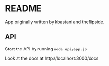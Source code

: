 # README

App originally written by kbastani and theflipside.  

## API

Start the API by running `node api/app.js`

Look at the docs at http://localhost:3000/docs 